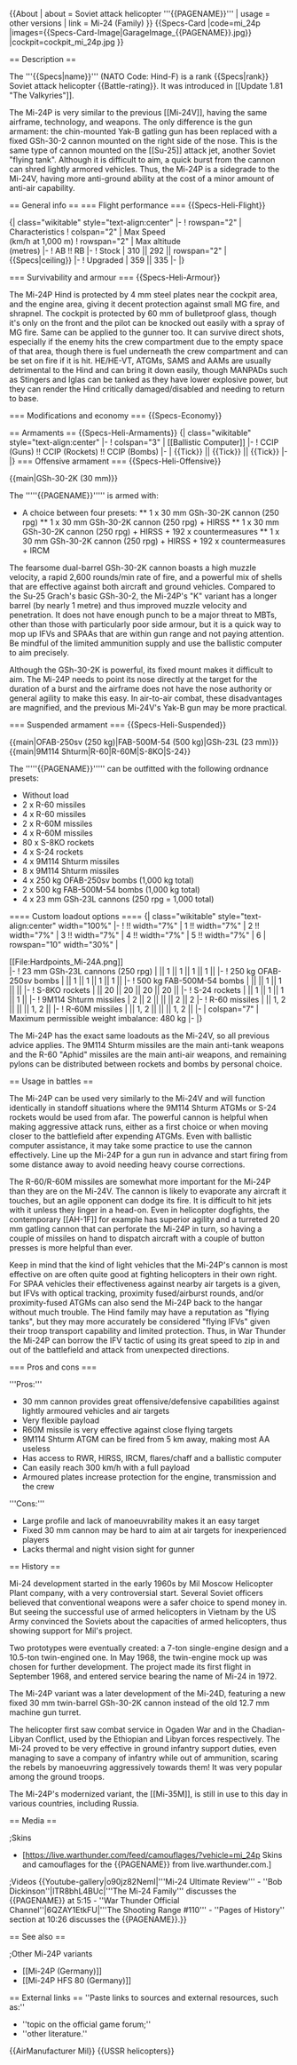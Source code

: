 {{About
| about = Soviet attack helicopter '''{{PAGENAME}}'''
| usage = other versions
| link = Mi-24 (Family)
}}
{{Specs-Card
|code=mi_24p
|images={{Specs-Card-Image|GarageImage_{{PAGENAME}}.jpg}}
|cockpit=cockpit_mi_24p.jpg
}}

== Description ==
<!-- ''In the description, the first part should be about the history of and the creation and combat usage of the helicopter, as well as its key features. In the second part, tell the reader about the helicopter in the game. Insert a screenshot of the vehicle, so that if the novice player does not remember the vehicle by name, he will immediately understand what kind of vehicle the article is talking about.'' -->
The '''{{Specs|name}}''' (NATO Code: Hind-F) is a rank {{Specs|rank}} Soviet attack helicopter {{Battle-rating}}. It was introduced in [[Update 1.81 "The Valkyries"]].

The Mi-24P is very similar to the previous [[Mi-24V]], having the same airframe, technology, and weapons. The only difference is the gun armament: the chin-mounted Yak-B gatling gun has been replaced with a fixed GSh-30-2 cannon mounted on the right side of the nose. This is the same type of cannon mounted on the [[Su-25]] attack jet, another Soviet "flying tank". Although it is difficult to aim, a quick burst from the cannon can shred lightly armored vehicles. Thus, the Mi-24P is a sidegrade to the Mi-24V, having more anti-ground ability at the cost of a minor amount of anti-air capability.

== General info ==
=== Flight performance ===
{{Specs-Heli-Flight}}
<!-- ''Describe how the helicopter behaves in the air. Speed, manoeuvrability, acceleration and allowable loads - these are the most important characteristics of the vehicle.'' -->

{| class="wikitable" style="text-align:center"
|-
! rowspan="2" | Characteristics
! colspan="2" | Max Speed<br>(km/h at 1,000 m)
! rowspan="2" | Max altitude<br>(metres)
|-
! AB !! RB
|-
! Stock
| 310 || 292 || rowspan="2" | {{Specs|ceiling}}
|-
! Upgraded
| 359 || 335
|-
|}

=== Survivability and armour ===
{{Specs-Heli-Armour}}
<!-- ''Examine the survivability of the helicopter. Note how vulnerable the structure is and how secure the pilot is, whether the fuel tanks are armoured, etc. Describe the armour, if there is any, and also mention the vulnerability of other critical systems.'' -->

The Mi-24P Hind is protected by 4 mm steel plates near the cockpit area, and the engine area, giving it decent protection against small MG fire, and shrapnel. The cockpit is protected by 60 mm of bulletproof glass, though it's only on the front and the pilot can be knocked out easily with a spray of MG fire. Same can be applied to the gunner too. It can survive direct shots, especially if the enemy hits the crew compartment due to the empty space of that area, though there is fuel underneath the crew compartment and can be set on fire if it is hit. HE/HE-VT, ATGMs, SAMS and AAMs are usually detrimental to the Hind and can bring it down easily, though MANPADs such as Stingers and Iglas can be tanked as they have lower explosive power, but they can render the Hind critically damaged/disabled and needing to return to base.

=== Modifications and economy ===
{{Specs-Economy}}

== Armaments ==
{{Specs-Heli-Armaments}}
{| class="wikitable" style="text-align:center"
|-
! colspan="3" | [[Ballistic Computer]]
|-
! CCIP (Guns) !! CCIP (Rockets) !! CCIP (Bombs)
|-
| {{Tick}} || {{Tick}} || {{Tick}}
|-
|}
=== Offensive armament ===
{{Specs-Heli-Offensive}}
<!-- ''Describe the offensive armament of the helicopter, if any. Describe how effective the cannons and machine guns are in battle, also what ammunition belts or drums are better to use. If there is no offensive weaponry, delete this subsection.'' -->
{{main|GSh-30-2K (30 mm)}}

The '''''{{PAGENAME}}''''' is armed with:

* A choice between four presets:
** 1 x 30 mm GSh-30-2K cannon (250 rpg)
** 1 x 30 mm GSh-30-2K cannon (250 rpg) + HIRSS
** 1 x 30 mm GSh-30-2K cannon (250 rpg) + HIRSS + 192 x countermeasures
** 1 x 30 mm GSh-30-2K cannon (250 rpg) + HIRSS + 192 x countermeasures + IRCM

The fearsome dual-barrel GSh-30-2K cannon boasts a high muzzle velocity, a rapid 2,600 rounds/min rate of fire, and a powerful mix of shells that are effective against both aircraft and ground vehicles. Compared to the Su-25 Grach's basic GSh-30-2, the Mi-24P's "K" variant has a longer barrel (by nearly 1 metre) and thus improved muzzle velocity and penetration. It does not have enough punch to be a major threat to MBTs, other than those with particularly poor side armour, but it is a quick way to mop up IFVs and SPAAs that are within gun range and not paying attention. Be mindful of the limited ammunition supply and use the ballistic computer to aim precisely.

Although the GSh-30-2K is powerful, its fixed mount makes it difficult to aim. The Mi-24P needs to point its nose directly at the target for the duration of a burst and the airframe does not have the nose authority or general agility to make this easy. In air-to-air combat, these disadvantages are magnified, and the previous Mi-24V's Yak-B gun may be more practical.

=== Suspended armament ===
{{Specs-Heli-Suspended}}
<!-- ''Describe the helicopter's suspended armament: additional cannons under the winglets, any bombs, and rockets. Since any helicopter is essentially only a platform for suspended weaponry, this section is significant and deserves your special attention. If there is no suspended weaponry remove this subsection.'' -->
{{main|OFAB-250sv (250 kg)|FAB-500M-54 (500 kg)|GSh-23L (23 mm)}}
{{main|9M114 Shturm|R-60|R-60M|S-8KO|S-24}}

The '''''{{PAGENAME}}''''' can be outfitted with the following ordnance presets:

* Without load
* 2 x R-60 missiles
* 4 x R-60 missiles
* 2 x R-60M missiles
* 4 x R-60M missiles
* 80 x S-8KO rockets
* 4 x S-24 rockets
* 4 x 9M114 Shturm missiles
* 8 x 9M114 Shturm missiles
* 4 x 250 kg OFAB-250sv bombs (1,000 kg total)
* 2 x 500 kg FAB-500M-54 bombs (1,000 kg total)
* 4 x 23 mm GSh-23L cannons (250 rpg = 1,000 total)

==== Custom loadout options ====
{| class="wikitable" style="text-align:center" width="100%"
|-
! !! width="7%" | 1 !! width="7%" | 2 !! width="7%" | 3 !! width="7%" | 4 !! width="7%" | 5 !! width="7%" | 6
| rowspan="10" width="30%" | <div class="ttx-image">[[File:Hardpoints_Mi-24A.png]]</div>
|-
! 23 mm GSh-23L cannons (250 rpg)
| || 1 || 1 || 1 || 1 ||
|-
! 250 kg OFAB-250sv bombs
| || 1 || 1 || 1 || 1 ||
|-
! 500 kg FAB-500M-54 bombs
| || || 1 || 1 || ||
|-
! S-8KO rockets
| || 20 || 20 || 20 || 20 ||
|-
! S-24 rockets
| || 1 || 1 || 1 || 1 ||
|-
! 9M114 Shturm missiles
| 2 || 2 || || || 2 || 2
|-
! R-60 missiles
| || 1, 2 || || || 1, 2 ||
|-
! R-60M missiles
| || 1, 2 || || || 1, 2 ||
|-
| colspan="7" | Maximum permissible weight imbalance: 480 kg
|-
|}

The Mi-24P has the exact same loadouts as the Mi-24V, so all previous advice applies. The 9M114 Shturm missiles are the main anti-tank weapons and the R-60 "Aphid" missiles are the main anti-air weapons, and remaining pylons can be distributed between rockets and bombs by personal choice.

== Usage in battles ==
<!--''Describe the tactics of playing in a helicopter, the features of using the helicopter in a team and advice on tactics. Refrain from creating a "guide" - do not impose a single point of view, but instead, give the reader food for thought. Examine the most dangerous enemies and give recommendations on fighting them. If necessary, note the specifics of the game in different modes (AB, RB, SB).''-->

The Mi-24P can be used very similarly to the Mi-24V and will function identically in standoff situations where the 9M114 Shturm ATGMs or S-24 rockets would be used from afar. The powerful cannon is helpful when making aggressive attack runs, either as a first choice or when moving closer to the battlefield after expending ATGMs. Even with ballistic computer assistance, it may take some practice to use the cannon effectively. Line up the Mi-24P for a gun run in advance and start firing from some distance away to avoid needing heavy course corrections.

The R-60/R-60M missiles are somewhat more important for the Mi-24P than they are on the Mi-24V. The cannon is likely to evaporate any aircraft it touches, but an agile opponent can dodge its fire. It is difficult to hit jets with it unless they linger in a head-on. Even in helicopter dogfights, the contemporary [[AH-1F]] for example has superior agility and a turreted 20 mm gatling cannon that can perforate the Mi-24P in turn, so having a couple of missiles on hand to dispatch aircraft with a couple of button presses is more helpful than ever.

Keep in mind that the kind of light vehicles that the Mi-24P's cannon is most effective on are often quite good at fighting helicopters in their own right. For SPAA vehicles their effectiveness against nearby air targets is a given, but IFVs with optical tracking, proximity fused/airburst rounds, and/or proximity-fused ATGMs can also send the Mi-24P back to the hangar without much trouble. The Hind family may have a reputation as "flying tanks", but they may more accurately be considered "flying IFVs" given their troop transport capability and limited protection. Thus, in War Thunder the Mi-24P can borrow the IFV tactic of using its great speed to zip in and out of the battlefield and attack from unexpected directions.

=== Pros and cons ===
<!-- ''Summarise and briefly evaluate the vehicle in terms of its characteristics and combat effectiveness. Mark its pros and cons in the bulleted list. Try not to use more than 6 points for each of the characteristics. Avoid using categorical definitions such as "bad", "good" and the like - use substitutions with softer forms such as "inadequate" and "effective".'' -->

'''Pros:'''

* 30 mm cannon provides great offensive/defensive capabilities against lightly armoured vehicles and air targets
* Very flexible payload
* R60M missile is very effective against close flying targets
* 9M114 Shturm ATGM can be fired from 5 km away, making most AA useless
* Has access to RWR, HIRSS, IRCM, flares/chaff and a ballistic computer
* Can easily reach 300 km/h with a full payload
* Armoured plates increase protection for the engine, transmission and the crew

'''Cons:'''

* Large profile and lack of manoeuvrability makes it an easy target
* Fixed 30 mm cannon may be hard to aim at air targets for inexperienced players
* Lacks thermal and night vision sight for gunner

== History ==
<!-- ''Describe the history of the creation and combat usage of the helicopter in more detail than in the introduction. If the historical reference turns out to be too long, take it to a separate article, taking a link to the article about the vehicle and adding a block "/History" (example: <nowiki>https://wiki.warthunder.com/(Vehicle-name)/History</nowiki>) and add a link to it here using the <code>main</code> template. Be sure to reference text and sources by using <code><nowiki><ref></ref></nowiki></code>, as well as adding them at the end of the article with <code><nowiki><references /></nowiki></code>. This section may also include the vehicle's dev blog entry (if applicable) and the in-game encyclopedia description (under <code><nowiki>=== In-game description ===</nowiki></code>, also if applicable).'' -->

Mi-24 development started in the early 1960s by Mil Moscow Helicopter Plant company, with a very controversial start. Several Soviet officers believed that conventional weapons were a safer choice to spend money in. But seeing the successful use of armed helicopters in Vietnam by the US Army convinced the Soviets about the capacities of armed helicopters, thus showing support for Mil's project.

Two prototypes were eventually created: a 7-ton single-engine design and a 10.5-ton twin-engined one. In May 1968, the twin-engine mock up was chosen for further development. The project made its first flight in September 1968, and entered service bearing the name of Mi-24 in 1972.

The Mi-24P variant was a later development of the Mi-24D, featuring a new fixed 30 mm twin-barrel GSh-30-2K cannon instead of the old 12.7 mm machine gun turret.

The helicopter first saw combat service in Ogaden War and in the Chadian-Libyan Conflict, used by the Ethiopian and Libyan forces respectively. The Mi-24 proved to be very effective in ground infantry support duties, even managing to save a company of infantry while out of ammunition, scaring the rebels by manoeuvring aggressively towards them! It was very popular among the ground troops.

The Mi-24P's modernized variant, the [[Mi-35M]], is still in use to this day in various countries, including Russia.

== Media ==
<!-- ''Excellent additions to the article would be video guides, screenshots from the game, and photos.'' -->

;Skins
* [https://live.warthunder.com/feed/camouflages/?vehicle=mi_24p Skins and camouflages for the {{PAGENAME}} from live.warthunder.com.]

;Videos
{{Youtube-gallery|o90jz82NemI|'''Mi-24 Ultimate Review''' - ''Bob Dickinson''|lTR8bhL4BUc|'''The Mi-24 Family''' discusses the {{PAGENAME}} at 5:15 - ''War Thunder Official Channel''|6QZAY1EtkFU|'''The Shooting Range #110''' - ''Pages of History'' section at 10:26 discusses the {{PAGENAME}}.}}

== See also ==
<!-- ''Links to the articles on the War Thunder Wiki that you think will be useful for the reader, for example:''
* ''reference to the series of the helicopter;''
* ''links to approximate analogues of other nations and research trees.'' -->

;Other Mi-24P variants
* [[Mi-24P (Germany)]]
* [[Mi-24P HFS 80 (Germany)]]

== External links ==
''Paste links to sources and external resources, such as:''
* ''topic on the official game forum;''
* ''other literature.''

{{AirManufacturer Mil}}
{{USSR helicopters}}